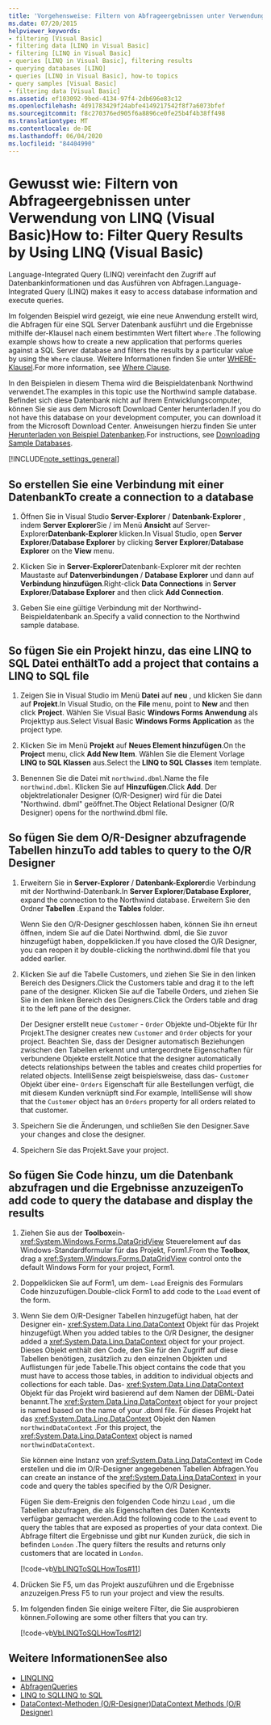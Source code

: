 ```yaml
---
title: 'Vorgehensweise: Filtern von Abfrageergebnissen unter Verwendung von LINQ'
ms.date: 07/20/2015
helpviewer_keywords:
- filtering [Visual Basic]
- filtering data [LINQ in Visual Basic]
- filtering [LINQ in Visual Basic]
- queries [LINQ in Visual Basic], filtering results
- querying databases [LINQ]
- queries [LINQ in Visual Basic], how-to topics
- query samples [Visual Basic]
- filtering data [Visual Basic]
ms.assetid: ef103092-9bed-4134-97f4-2db696e83c12
ms.openlocfilehash: 4d91783429f24abfe4149217542f8f7a6073bfef
ms.sourcegitcommit: f8c270376ed905f6a8896ce0fe25b4f4b38ff498
ms.translationtype: MT
ms.contentlocale: de-DE
ms.lasthandoff: 06/04/2020
ms.locfileid: "84404990"
---
```

# <a name="how-to-filter-query-results-by-using-linq-visual-basic"></a><span data-ttu-id="c598f-102">Gewusst wie: Filtern von Abfrageergebnissen unter Verwendung von LINQ (Visual Basic)</span><span class="sxs-lookup"><span data-stu-id="c598f-102">How to: Filter Query Results by Using LINQ (Visual Basic)</span></span>

<span data-ttu-id="c598f-103">Language-Integrated Query (LINQ) vereinfacht den Zugriff auf Datenbankinformationen und das Ausführen von Abfragen.</span><span class="sxs-lookup"><span data-stu-id="c598f-103">Language-Integrated Query (LINQ) makes it easy to access database information and execute queries.</span></span>

<span data-ttu-id="c598f-104">Im folgenden Beispiel wird gezeigt, wie eine neue Anwendung erstellt wird, die Abfragen für eine SQL Server Datenbank ausführt und die Ergebnisse mithilfe der-Klausel nach einem bestimmten Wert filtert `Where` .</span><span class="sxs-lookup"><span data-stu-id="c598f-104">The following example shows how to create a new application that performs queries against a SQL Server database and filters the results by a particular value by using the `Where` clause.</span></span> <span data-ttu-id="c598f-105">Weitere Informationen finden Sie unter [WHERE-Klausel](../../../language-reference/queries/where-clause.md).</span><span class="sxs-lookup"><span data-stu-id="c598f-105">For more information, see [Where Clause](../../../language-reference/queries/where-clause.md).</span></span>

<span data-ttu-id="c598f-106">In den Beispielen in diesem Thema wird die Beispieldatenbank Northwind verwendet.</span><span class="sxs-lookup"><span data-stu-id="c598f-106">The examples in this topic use the Northwind sample database.</span></span> <span data-ttu-id="c598f-107">Befindet sich diese Datenbank nicht auf Ihrem Entwicklungscomputer, können Sie sie aus dem Microsoft Download Center herunterladen.</span><span class="sxs-lookup"><span data-stu-id="c598f-107">If you do not have this database on your development computer, you can download it from the Microsoft Download Center.</span></span> <span data-ttu-id="c598f-108">Anweisungen hierzu finden Sie unter [Herunterladen von Beispiel Datenbanken](../../../../framework/data/adonet/sql/linq/downloading-sample-databases.md).</span><span class="sxs-lookup"><span data-stu-id="c598f-108">For instructions, see [Downloading Sample Databases](../../../../framework/data/adonet/sql/linq/downloading-sample-databases.md).</span></span>

[!INCLUDE[note_settings_general](~/includes/note-settings-general-md.md)]

## <a name="to-create-a-connection-to-a-database"></a><span data-ttu-id="c598f-109">So erstellen Sie eine Verbindung mit einer Datenbank</span><span class="sxs-lookup"><span data-stu-id="c598f-109">To create a connection to a database</span></span>

1. <span data-ttu-id="c598f-110">Öffnen Sie in Visual Studio **Server-Explorer** / **Datenbank-Explorer** , indem **Server Explorer**Sie / im Menü **Ansicht** auf Server-Explorer**Datenbank-Explorer** klicken.</span><span class="sxs-lookup"><span data-stu-id="c598f-110">In Visual Studio, open **Server Explorer**/**Database Explorer** by clicking **Server Explorer**/**Database Explorer** on the **View** menu.</span></span>

2. <span data-ttu-id="c598f-111">Klicken Sie in **Server-Explorer**Datenbank-Explorer mit der rechten Maustaste auf **Datenverbindungen** / **Database Explorer** und dann auf **Verbindung hinzufügen**.</span><span class="sxs-lookup"><span data-stu-id="c598f-111">Right-click **Data Connections** in **Server Explorer**/**Database Explorer** and then click **Add Connection**.</span></span>

3. <span data-ttu-id="c598f-112">Geben Sie eine gültige Verbindung mit der Northwind-Beispieldatenbank an.</span><span class="sxs-lookup"><span data-stu-id="c598f-112">Specify a valid connection to the Northwind sample database.</span></span>

## <a name="to-add-a-project-that-contains-a-linq-to-sql-file"></a><span data-ttu-id="c598f-113">So fügen Sie ein Projekt hinzu, das eine LINQ to SQL Datei enthält</span><span class="sxs-lookup"><span data-stu-id="c598f-113">To add a project that contains a LINQ to SQL file</span></span>

1. <span data-ttu-id="c598f-114">Zeigen Sie in Visual Studio im Menü **Datei** auf **neu** , und klicken Sie dann auf **Projekt**.</span><span class="sxs-lookup"><span data-stu-id="c598f-114">In Visual Studio, on the **File** menu, point to **New** and then click **Project**.</span></span> <span data-ttu-id="c598f-115">Wählen Sie Visual Basic **Windows Forms Anwendung** als Projekttyp aus.</span><span class="sxs-lookup"><span data-stu-id="c598f-115">Select Visual Basic **Windows Forms Application** as the project type.</span></span>

2. <span data-ttu-id="c598f-116">Klicken Sie im Menü **Projekt** auf **Neues Element hinzufügen**.</span><span class="sxs-lookup"><span data-stu-id="c598f-116">On the **Project** menu, click **Add New Item**.</span></span> <span data-ttu-id="c598f-117">Wählen Sie die Element Vorlage **LINQ to SQL Klassen** aus.</span><span class="sxs-lookup"><span data-stu-id="c598f-117">Select the **LINQ to SQL Classes** item template.</span></span>

3. <span data-ttu-id="c598f-118">Benennen Sie die Datei mit `northwind.dbml`.</span><span class="sxs-lookup"><span data-stu-id="c598f-118">Name the file `northwind.dbml`.</span></span> <span data-ttu-id="c598f-119">Klicken Sie auf **Hinzufügen**.</span><span class="sxs-lookup"><span data-stu-id="c598f-119">Click **Add**.</span></span> <span data-ttu-id="c598f-120">Der objektrelationaler Designer (O/R-Designer) wird für die Datei "Northwind. dbml" geöffnet.</span><span class="sxs-lookup"><span data-stu-id="c598f-120">The Object Relational Designer (O/R Designer) opens for the northwind.dbml file.</span></span>

## <a name="to-add-tables-to-query-to-the-or-designer"></a><span data-ttu-id="c598f-121">So fügen Sie dem O/R-Designer abzufragende Tabellen hinzu</span><span class="sxs-lookup"><span data-stu-id="c598f-121">To add tables to query to the O/R Designer</span></span>

1. <span data-ttu-id="c598f-122">Erweitern Sie in **Server-Explorer** / **Datenbank-Explorer**die Verbindung mit der Northwind-Datenbank.</span><span class="sxs-lookup"><span data-stu-id="c598f-122">In **Server Explorer**/**Database Explorer**, expand the connection to the Northwind database.</span></span> <span data-ttu-id="c598f-123">Erweitern Sie den Ordner **Tabellen** .</span><span class="sxs-lookup"><span data-stu-id="c598f-123">Expand the **Tables** folder.</span></span>

     <span data-ttu-id="c598f-124">Wenn Sie den O/R-Designer geschlossen haben, können Sie ihn erneut öffnen, indem Sie auf die Datei Northwind. dbml, die Sie zuvor hinzugefügt haben, doppelklicken.</span><span class="sxs-lookup"><span data-stu-id="c598f-124">If you have closed the O/R Designer, you can reopen it by double-clicking the northwind.dbml file that you added earlier.</span></span>

2. <span data-ttu-id="c598f-125">Klicken Sie auf die Tabelle Customers, und ziehen Sie Sie in den linken Bereich des Designers.</span><span class="sxs-lookup"><span data-stu-id="c598f-125">Click the Customers table and drag it to the left pane of the designer.</span></span> <span data-ttu-id="c598f-126">Klicken Sie auf die Tabelle Orders, und ziehen Sie Sie in den linken Bereich des Designers.</span><span class="sxs-lookup"><span data-stu-id="c598f-126">Click the Orders table and drag it to the left pane of the designer.</span></span>

     <span data-ttu-id="c598f-127">Der Designer erstellt neue `Customer` - `Order` Objekte und-Objekte für Ihr Projekt.</span><span class="sxs-lookup"><span data-stu-id="c598f-127">The designer creates new `Customer` and `Order` objects for your project.</span></span> <span data-ttu-id="c598f-128">Beachten Sie, dass der Designer automatisch Beziehungen zwischen den Tabellen erkennt und untergeordnete Eigenschaften für verbundene Objekte erstellt.</span><span class="sxs-lookup"><span data-stu-id="c598f-128">Notice that the designer automatically detects relationships between the tables and creates child properties for related objects.</span></span> <span data-ttu-id="c598f-129">IntelliSense zeigt beispielsweise, dass das- `Customer` Objekt über eine- `Orders` Eigenschaft für alle Bestellungen verfügt, die mit diesem Kunden verknüpft sind.</span><span class="sxs-lookup"><span data-stu-id="c598f-129">For example, IntelliSense will show that the `Customer` object has an `Orders` property for all orders related to that customer.</span></span>

3. <span data-ttu-id="c598f-130">Speichern Sie die Änderungen, und schließen Sie den Designer.</span><span class="sxs-lookup"><span data-stu-id="c598f-130">Save your changes and close the designer.</span></span>

4. <span data-ttu-id="c598f-131">Speichern Sie das Projekt.</span><span class="sxs-lookup"><span data-stu-id="c598f-131">Save your project.</span></span>

## <a name="to-add-code-to-query-the-database-and-display-the-results"></a><span data-ttu-id="c598f-132">So fügen Sie Code hinzu, um die Datenbank abzufragen und die Ergebnisse anzuzeigen</span><span class="sxs-lookup"><span data-stu-id="c598f-132">To add code to query the database and display the results</span></span>

1. <span data-ttu-id="c598f-133">Ziehen Sie aus der **Toolbox**ein- <xref:System.Windows.Forms.DataGridView> Steuerelement auf das Windows-Standardformular für das Projekt, Form1.</span><span class="sxs-lookup"><span data-stu-id="c598f-133">From the **Toolbox**, drag a <xref:System.Windows.Forms.DataGridView> control onto the default Windows Form for your project, Form1.</span></span>

2. <span data-ttu-id="c598f-134">Doppelklicken Sie auf Form1, um dem- `Load` Ereignis des Formulars Code hinzuzufügen.</span><span class="sxs-lookup"><span data-stu-id="c598f-134">Double-click Form1 to add code to the `Load` event of the form.</span></span>

3. <span data-ttu-id="c598f-135">Wenn Sie dem O/R-Designer Tabellen hinzugefügt haben, hat der Designer ein- <xref:System.Data.Linq.DataContext> Objekt für das Projekt hinzugefügt.</span><span class="sxs-lookup"><span data-stu-id="c598f-135">When you added tables to the O/R Designer, the designer added a <xref:System.Data.Linq.DataContext> object for your project.</span></span> <span data-ttu-id="c598f-136">Dieses Objekt enthält den Code, den Sie für den Zugriff auf diese Tabellen benötigen, zusätzlich zu den einzelnen Objekten und Auflistungen für jede Tabelle.</span><span class="sxs-lookup"><span data-stu-id="c598f-136">This object contains the code that you must have to access those tables, in addition to individual objects and collections for each table.</span></span> <span data-ttu-id="c598f-137">Das- <xref:System.Data.Linq.DataContext> Objekt für das Projekt wird basierend auf dem Namen der DBML-Datei benannt.</span><span class="sxs-lookup"><span data-stu-id="c598f-137">The <xref:System.Data.Linq.DataContext> object for your project is named based on the name of your .dbml file.</span></span> <span data-ttu-id="c598f-138">Für dieses Projekt hat das <xref:System.Data.Linq.DataContext> Objekt den Namen `northwindDataContext` .</span><span class="sxs-lookup"><span data-stu-id="c598f-138">For this project, the <xref:System.Data.Linq.DataContext> object is named `northwindDataContext`.</span></span>

    <span data-ttu-id="c598f-139">Sie können eine Instanz von <xref:System.Data.Linq.DataContext> im Code erstellen und die im O/R-Designer angegebenen Tabellen Abfragen.</span><span class="sxs-lookup"><span data-stu-id="c598f-139">You can create an instance of the <xref:System.Data.Linq.DataContext> in your code and query the tables specified by the O/R Designer.</span></span>

    <span data-ttu-id="c598f-140">Fügen Sie dem-Ereignis den folgenden Code hinzu `Load` , um die Tabellen abzufragen, die als Eigenschaften des Daten Kontexts verfügbar gemacht werden.</span><span class="sxs-lookup"><span data-stu-id="c598f-140">Add the following code to the `Load` event to query the tables that are exposed as properties of your data context.</span></span> <span data-ttu-id="c598f-141">Die Abfrage filtert die Ergebnisse und gibt nur Kunden zurück, die sich in befinden `London` .</span><span class="sxs-lookup"><span data-stu-id="c598f-141">The query filters the results and returns only customers that are located in `London`.</span></span>

    [!code-vb[VbLINQToSQLHowTos#11](~/samples/snippets/visualbasic/VS_Snippets_VBCSharp/VbLINQtoSQLHowTos/VB/Form5.vb#11)]

4. <span data-ttu-id="c598f-142">Drücken Sie F5, um das Projekt auszuführen und die Ergebnisse anzuzeigen.</span><span class="sxs-lookup"><span data-stu-id="c598f-142">Press F5 to run your project and view the results.</span></span>

5. <span data-ttu-id="c598f-143">Im folgenden finden Sie einige weitere Filter, die Sie ausprobieren können.</span><span class="sxs-lookup"><span data-stu-id="c598f-143">Following are some other filters that you can try.</span></span>

    [!code-vb[VbLINQToSQLHowTos#12](~/samples/snippets/visualbasic/VS_Snippets_VBCSharp/VbLINQtoSQLHowTos/VB/Form5.vb#12)]

## <a name="see-also"></a><span data-ttu-id="c598f-144">Weitere Informationen</span><span class="sxs-lookup"><span data-stu-id="c598f-144">See also</span></span>

- [<span data-ttu-id="c598f-145">LINQ</span><span class="sxs-lookup"><span data-stu-id="c598f-145">LINQ</span></span>](index.md)
- [<span data-ttu-id="c598f-146">Abfragen</span><span class="sxs-lookup"><span data-stu-id="c598f-146">Queries</span></span>](../../../language-reference/queries/index.md)
- [<span data-ttu-id="c598f-147">LINQ to SQL</span><span class="sxs-lookup"><span data-stu-id="c598f-147">LINQ to SQL</span></span>](../../../../framework/data/adonet/sql/linq/index.md)
- [<span data-ttu-id="c598f-148">DataContext-Methoden (O/R-Designer)</span><span class="sxs-lookup"><span data-stu-id="c598f-148">DataContext Methods (O/R Designer)</span></span>](/visualstudio/data-tools/datacontext-methods-o-r-designer)
